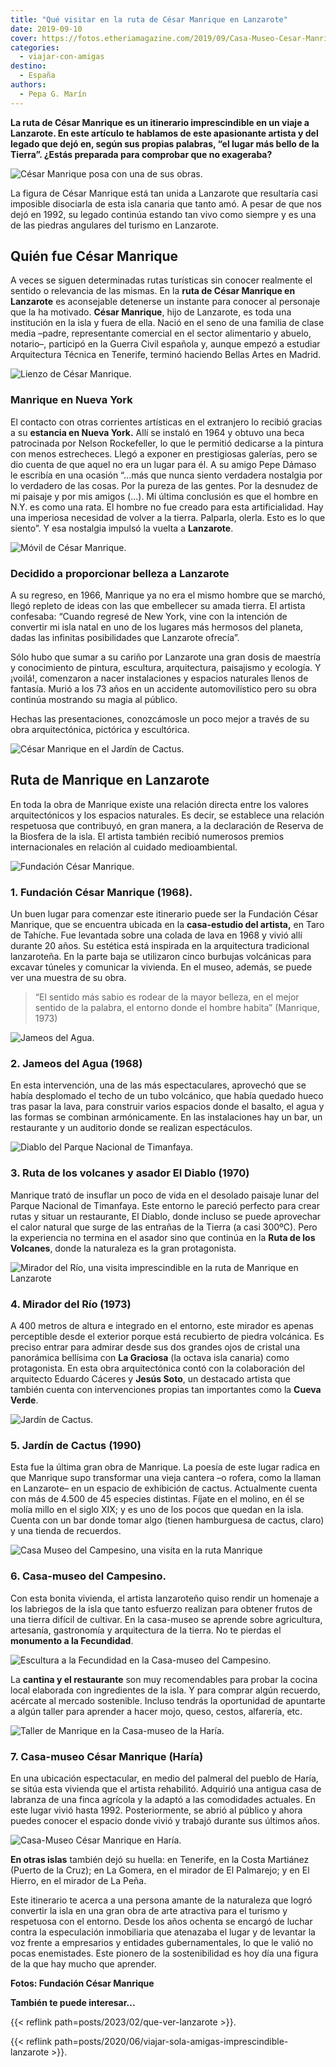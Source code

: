 ```yaml
---
title: "Qué visitar en la ruta de César Manrique en Lanzarote"
date: 2019-09-10
cover: https://fotos.etheriamagazine.com/2019/09/Casa-Museo-Cesar-Manrique-Haria-1.jpg
categories: 
  - viajar-con-amigas
destino: 
  - España
authors: 
  - Pepa G. Marín
---
```


**La ruta de César Manrique es un itinerario imprescindible en un viaje a Lanzarote. En 
este artículo te hablamos de este apasionante artista y del legado que dejó en, según 
sus propias palabras, “el lugar más bello de la Tierra”. ¿Estás preparada para comprobar 
que no exageraba?** 

![César Manrique posa con una de sus obras.](https://fotos.etheriamagazine.com/2019/09/Cesar-Manrique-lanzarote.jpg "César Manrique posa con una de sus obras.")

La figura de César Manrique está tan unida a Lanzarote que resultaría casi imposible 
disociarla de esta isla canaria que tanto amó. A pesar de que nos dejó en 1992, su 
legado continúa estando tan vivo como siempre y es una de las piedras angulares del 
turismo en Lanzarote. 

## Quién fue César Manrique

A veces se siguen determinadas rutas turísticas sin conocer realmente el sentido o 
relevancia de las mismas. En la **ruta de César Manrique en Lanzarote** es aconsejable 
detenerse un instante para conocer al personaje que la ha motivado. **César Manrique**, 
hijo de Lanzarote, es toda una institución en la isla y fuera de ella. Nació en el seno 
de una familia de clase media –padre, representante comercial en el sector alimentario y 
abuelo, notario–, participó en la Guerra Civil española y, aunque empezó a estudiar 
Arquitectura Técnica en Tenerife, terminó haciendo Bellas Artes en Madrid. 

![Lienzo de César Manrique.](https://fotos.etheriamagazine.com/2019/09/cesar-manrique-pintura-lanzarote.jpg "Lienzo de César Manrique.")

### Manrique en Nueva York

El contacto con otras corrientes artísticas en el extranjero lo recibió gracias a su 
**estancia en Nueva York.** Allí se instaló en 1964 y obtuvo una beca patrocinada por 
Nelson Rockefeller, lo que le permitió dedicarse a la pintura con menos estrecheces. 
Llegó a exponer en prestigiosas galerías, pero se dio cuenta de que aquel no era un 
lugar para él. A su amigo Pepe Dámaso le escribía en una ocasión “...más que nunca 
siento verdadera nostalgia por lo verdadero de las cosas. Por la pureza de las gentes. 
Por la desnudez de mi paisaje y por mis amigos (...). Mi última conclusión es que el 
hombre en N.Y. es como una rata. El hombre no fue creado para esta artificialidad. Hay 
una imperiosa necesidad de volver a la tierra. Palparla, olerla. Esto es lo que siento”. 
Y esa nostalgia impulsó la vuelta a **Lanzarote**. 

![Móvil de César Manrique.](https://fotos.etheriamagazine.com/2019/09/moviles-manrique-lanzarote.jpg "Móvil de César Manrique, un juguete del viento.")

### Decidido a proporcionar belleza a Lanzarote

A su regreso, en 1966, Manrique ya no era el mismo hombre que se marchó, llegó repleto 
de ideas con las que embellecer su amada tierra. El artista confesaba: “Cuando regresé 
de New York, vine con la intención de convertir mi isla natal en uno de los lugares más 
hermosos del planeta, dadas las infinitas posibilidades que Lanzarote ofrecía”. 

Sólo hubo que sumar a su cariño por Lanzarote una gran dosis de maestría y conocimiento 
de pintura, escultura, arquitectura, paisajismo y ecología. Y ¡voilá!, comenzaron a 
nacer instalaciones y espacios naturales llenos de fantasía. Murió a los 73 años en un 
accidente automovilístico pero su obra continúa mostrando su magia al público. 

Hechas las presentaciones, conozcámosle un poco mejor a través de su obra 
arquitectónica, pictórica y escultórica. 

![César Manrique en el Jardín de Cactus.](https://fotos.etheriamagazine.com/2019/09/Cesar-Manrique-jardin-cactus.jpg "César Manrique en el Jardín de Cactus.")

## Ruta de Manrique en Lanzarote

En toda la obra de Manrique existe una relación directa entre los valores 
arquitectónicos y los espacios naturales. Es decir, se establece una relación respetuosa 
que contribuyó, en gran manera, a la declaración de Reserva de la Biosfera de la isla. 
El artista también recibió numerosos premios internacionales en relación al cuidado 
medioambiental. 

![Fundación César Manrique.](https://fotos.etheriamagazine.com/2019/09/lanzarote-Fundacion-Cesar-Manrique.jpg "© Fundación César Manrique.")

### 1\. Fundación César Manrique (1968).

Un buen lugar para comenzar este itinerario puede ser la Fundación César Manrique, que 
se encuentra ubicada en la **casa-estudio del artista,** en Taro de Tahíche. Fue 
levantada sobre una colada de lava en 1968 y vivió allí durante 20 años. Su estética 
está inspirada en la arquitectura tradicional lanzaroteña. En la parte baja se 
utilizaron cinco burbujas volcánicas para excavar túneles y comunicar la vivienda. En el 
museo, además, se puede ver una muestra de su obra. 

> “El sentido más sabio es rodear de la mayor belleza, en el mejor sentido de la palabra, 
> el entorno donde el hombre habita” (Manrique, 1973) 

![Jameos del Agua.](https://fotos.etheriamagazine.com/2019/09/ruta-manrique-jameos-del-agua.jpg "© Jameos del Agua.")

### 2\. Jameos del Agua (1968)

En esta intervención, una de las más espectaculares, aprovechó que se había desplomado 
el techo de un tubo volcánico, que había quedado hueco tras pasar la lava, para 
construir varios espacios donde el basalto, el agua y las formas se combinan 
armónicamente. En las instalaciones hay un bar, un restaurante y un auditorio donde se 
realizan espectáculos. 

![Diablo del Parque Nacional de Timanfaya.](https://fotos.etheriamagazine.com/2019/09/lanzarote-timanfaya.jpg "Parque Nacional de Timanfaya.")

### 3\. Ruta de los volcanes y asador El Diablo (1970)

Manrique trató de insuflar un poco de vida en el desolado paisaje lunar del Parque 
Nacional de Timanfaya. Este entorno le pareció perfecto para crear rutas y situar un 
restaurante, El Diablo, donde incluso se puede aprovechar el calor natural que surge de 
las entrañas de la Tierra (a casi 300ºC). Pero la experiencia no termina en el asador 
sino que continúa en la **Ruta de los Volcanes**, donde la naturaleza es la gran 
protagonista. 

![Mirador del Río, una visita imprescindible en la ruta de Manrique en Lanzarote](https://fotos.etheriamagazine.com/2019/09/ruta-manrique-lanzarote-mirador-rio.jpg "© Mirador del Río.")

### 4\. Mirador del Río (1973)

A 400 metros de altura e integrado en el entorno, este mirador es apenas perceptible 
desde el exterior porque está recubierto de piedra volcánica. Es preciso entrar para 
admirar desde sus dos grandes ojos de cristal una panorámica bellísima con **La 
Graciosa** (la octava isla canaria) como protagonista. En esta obra arquitectónica contó 
con la colaboración del arquitecto Eduardo Cáceres y **Jesús Soto**, un destacado 
artista que también cuenta con intervenciones propias tan importantes como la **Cueva 
Verde**. 

![Jardín de Cactus.](https://fotos.etheriamagazine.com/2019/09/Ruta-manrique-jardin-cactus.jpg "© Jardín de Cactus.")

### 5\. Jardín de Cactus (1990)

Esta fue la última gran obra de Manrique. La poesía de este lugar radica en que Manrique 
supo transformar una vieja cantera –o rofera, como la llaman en Lanzarote– en un espacio 
de exhibición de cactus. Actualmente cuenta con más de 4.500 de 45 especies distintas. 
Fíjate en el molino, en él se molía millo en el siglo XIX; y es uno de los pocos que 
quedan en la isla. Cuenta con un bar donde tomar algo (tienen hamburguesa de cactus, 
claro) y una tienda de recuerdos. 

![Casa Museo del Campesino, una visita en la ruta Manrique](https://fotos.etheriamagazine.com/2019/09/ruta-manrique-lanzarote-monumentoCampesino.jpg "© Casa-museo del Campesino.")

### 6\. Casa-museo del Campesino.

Con esta bonita vivienda, el artista lanzaroteño quiso rendir un homenaje a los 
labriegos de la isla que tanto esfuerzo realizan para obtener frutos de una tierra 
difícil de cultivar. En la casa-museo se aprende sobre agricultura, artesanía, 
gastronomía y arquitectura de la tierra. No te pierdas el **monumento a la Fecundidad**. 

![Escultura a la Fecundidad en la Casa-museo del Campesino.](https://fotos.etheriamagazine.com/2019/09/ruta-manrique-lanzarote-escultura-fertilidad.jpg "Escultura a la Fecundidad en la Casa-museo del Campesino.")

La **cantina y el restaurante** son muy recomendables para probar la cocina local 
elaborada con ingredientes de la isla. Y para comprar algún recuerdo, acércate al 
mercado sostenible. Incluso tendrás la oportunidad de apuntarte a algún taller para 
aprender a hacer mojo, queso, cestos, alfarería, etc. 

![Taller de Manrique en la Casa-museo de la Haría.](https://fotos.etheriamagazine.com/2019/09/Casa-Museo-Cesar-Manrique-Haria.jpg "Taller de Manrique en la © Casa-museo de la Haría.")

### 7\. Casa-museo César Manrique (Haría)

En una ubicación espectacular, en medio del palmeral del pueblo de Haría, se sitúa esta 
vivienda que el artista rehabilitó. Adquirió una antigua casa de labranza de una finca 
agrícola y la adaptó a las comodidades actuales. En este lugar vivió hasta 1992. 
Posteriormente, se abrió al público y ahora puedes conocer el espacio donde vivió y 
trabajó durante sus últimos años. 

![Casa-Museo César Manrique en Haría.](https://fotos.etheriamagazine.com/2019/09/lanzarote-Casa-Museo-Cesar-Manrique-Haria.jpg "© Casa-Museo César Manrique en Haría.")

**En otras islas** también dejó su huella: en Tenerife, en la Costa Martiánez (Puerto de 
la Cruz); en La Gomera, en el mirador de El Palmarejo; y en El Hierro, en el mirador de 
La Peña. 

Este itinerario te acerca a una persona amante de la naturaleza que logró convertir la 
isla en una gran obra de arte atractiva para el turismo y respetuosa con el entorno. 
Desde los años ochenta se encargó de luchar contra la especulación inmobiliaria que 
atenazaba el lugar y de levantar la voz frente a empresarios y entidades 
gubernamentales, lo que le valió no pocas enemistades. Este pionero de la sostenibilidad 
es hoy día una figura de la que hay mucho que aprender. 

**Fotos: Fundación César Manrique** 

**También te puede interesar...** 

{{< reflink path=posts/2023/02/que-ver-lanzarote >}}. 

{{< reflink path=posts/2020/06/viajar-sola-amigas-imprescindible-lanzarote >}}.
